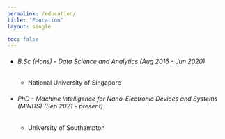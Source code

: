 ```yaml
---
permalink: /education/
title: "Education"
layout: single

toc: false
---
```


* ###### B.Sc (Hons) - Data Science and Analytics  (Aug 2016 - Jun 2020)
  * National University of Singapore

* ###### PhD - Machine Intelligence for Nano-Electronic Devices and Systems (MINDS) (Sep 2021 - present)
  *   University of Southampton
    

